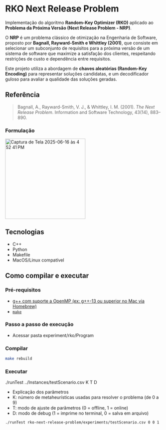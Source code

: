# RKO Next Release Problem

Implementação do algoritmo **Random-Key Optimizer (RKO)** aplicado ao **Problema da Próxima Versão (Next Release Problem - NRP)**.

O **NRP** é um problema clássico de otimização na Engenharia de Software, proposto por **Bagnall, Rayward-Smith e Whittley (2001)**, que consiste em selecionar um subconjunto de requisitos para a próxima versão de um sistema de software que maximize a satisfação dos clientes, respeitando restrições de custo e dependência entre requisitos.

Este projeto utiliza a abordagem de **chaves aleatórias (Random-Key Encoding)** para representar soluções candidatas, e um decodificador guloso para avaliar a qualidade das soluções geradas.

## Referência

> Bagnall, A., Rayward-Smith, V. J., & Whittley, I. M. (2001). *The Next Release Problem*. Information and Software Technology, 43(14), 883–890.

### Formulação 
<img width="257" alt="Captura de Tela 2025-06-16 às 4 52 41 PM" src="https://github.com/user-attachments/assets/79731671-e2a3-4eb2-a2e1-0743f47a91a3" />

## Tecnologias

- C++
- Python
- Makefile
- MacOS/Linux compatível

## Como compilar e executar

### Pré-requisitos

- [g++ com suporte a OpenMP (ex: g++-13 ou superior no Mac via Homebrew)](https://brew.sh/)
- [`make`](https://www.gnu.org/software/make/)

### Passo a passo de execução 
- Acessar pasta experiment/rko/Program
  
### Compilar

```bash
make rebuild
```
### Executar

./runTest ../Instances/testScenario.csv K T D

-  Explicação dos parâmetros
- K: número de metaheurísticas usadas para resolver o problema (de 0 a 9)
- T: modo de ajuste de parâmetros (0 = offline, 1 = online)
- D: modo de debug (1 = imprime no terminal, 0 = salva em arquivo)

```bash
./runTest rko-next-release-problem/experiments/testScenario.csv 0 0 1
